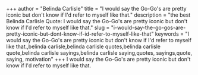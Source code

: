 +++
author = "Belinda Carlisle"
title = "I would say the Go-Go's are pretty iconic but don't know if I'd refer to myself like that."
description = "the best Belinda Carlisle Quote: I would say the Go-Go's are pretty iconic but don't know if I'd refer to myself like that."
slug = "i-would-say-the-go-gos-are-pretty-iconic-but-dont-know-if-id-refer-to-myself-like-that"
keywords = "I would say the Go-Go's are pretty iconic but don't know if I'd refer to myself like that.,belinda carlisle,belinda carlisle quotes,belinda carlisle quote,belinda carlisle sayings,belinda carlisle saying,quotes, sayings,quote, saying, motivation"
+++
I would say the Go-Go's are pretty iconic but don't know if I'd refer to myself like that.
